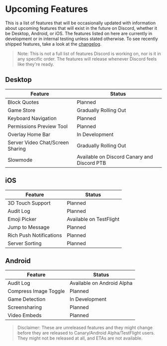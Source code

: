 <!-- TITLE: Upcoming Features -->
<!-- SUBTITLE: A quick summary of Upcoming Features -->

# Upcoming Features
This is a list of features that will be occasionally updated with information about upcoming features that will exist in the future on Discord, whether it be Desktop, Android, or iOS. The features listed on here are currently in development or in internal testing unless stated otherwise. To see recently shipped features, take a look at the [changelog](/changelog).

> Note: This is not a full list of features Discord is working on, nor is it in any specific order. The features will release whenever Discord feels like they're ready.

## Desktop

| Feature |	Status |
|---------|---------|
| Block Quotes | Planned |
| Game Store | Gradually Rolling Out |
| Keyboard Navigation | Planned |
| Permissions Preview Tool | Planned |
| Overlay Home Bar | In Development |
| Server Video Chat/Screen Sharing | Gradually Rolling Out |
| Slowmode | Available on Discord Canary and Discord PTB |

## iOS
| Feature | Status	|
|---------|---------|
| 3D Touch Support | Planned |
| Audit Log | Planned |
| Emoji Picker | Available on TestFlight |
| Jump to Message | Planned |
| Rich Push Notifications | Planned |
| Server Sorting | Planned |

## Android
| Feature | Status |
|---------|--------|
| Audit Log | Available on Android Alpha |
| Compress Image Toggle | Planned |
| Game Detection | In Development |
| Screensharing | Planned |
| Video Embeds | Planned |

> Disclaimer: These are unreleased features and they might change before they are released to Canary/Android Alpha/TestFlight users. They might not be released at all, and ETAs are not available.
